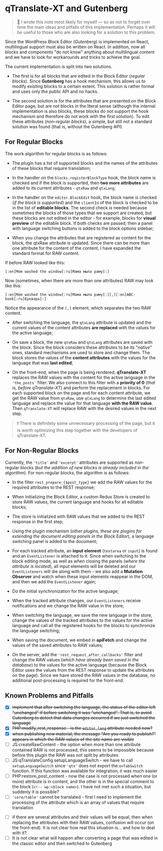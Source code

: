 # qTranslate-XT and Gutenberg

> &#x1F383; I wrote this note most likely for myself — so as not to forget over time the main ideas and pitfalls of this implementation. Perhaps it will be useful to those who are also looking for a solution to this problem.

Since the WordPress Block Editor (*Gutenberg*) is implemented on React, multilingual support must also be written on React. In addition, now all blocks and components "do not know" anything about multilingual content and we have to look for workarounds and tricks to achieve the goal.

The current implementation is split into two solutions.

* The first is for all blocks that are edited in the Block Editor (*regular blocks*). Since __Gutenberg__ has a hook mechanism, this allows us to modify existing blocks to a certain extent. This solution is rather formal and uses only the public API and no hacks.

* The second solution is for the attributes that are presented on the Block Editor page, but are not blocks in the literal sense (although the internal implementation is also blocks, these blocks do not support the hook mechanism and therefore do not work with the first solution). To edit these attributes (*non-regular blocks*), a simple, but still not a standard solution was found (that is, without the Gutenberg API).


## For Regular Blocks

The work algorithm for regular blocks is as follows:

* The plugin has a list of supported blocks and the names of the attributes of these blocks that require translation;

* In the handler on the `blocks.registerBlockType` hook, the block name is checked and if the block is supported, then __two more attributes__ are added to its current attributes - `qtxRaw` and `qtxLang`;

* In the handler on the `editor.BlockEdit` hook, the block name is checked (*if the block is supported*) and the `clientId` of the block is checked to be in the list of __editable blocks__. The second check is needed because sometimes the blocks of those types that we support are created, but these blocks are not edited in the editor - for example, blocks for __visual preview__ of the editable block. If both checks are passed, then a panel with language switching buttons is added to the block options sidebar;

* When you change the attributes that are registered as content for the block, the qtxRaw attribute is updated. Since there can be more than one attribute for the content of the content, I have expanded the standard format for RAW content.

If before RAW looked like this:
```
[:en]Mom washed the window[:ru]Мама мыла раму[:]
```
Now (sometimes, when there are more than one attributes) RAW may look like this:
```
[:en]Mom washed the window[:ru]Мама мыла раму[:][,][:en]ABC-book[:ru]Букварь[:]
```
Notice the appearance of the `[,]` element, which separates the two RAW content.

* After switching the language, the `qtxLang` attribute is updated and the current values of the content attributes __are replaced__ with the values for the active language;

* On save a block, the new `qtxRaw` and `qtxLang` attributes are saved with the block. Since the block considers these attributes to be its "*native*" ones, standard mechanisms are used to store and change them. The block stores the values of the __content attributes__ with the values for the language that was __last edited__;

* On the front-end, when the page is being rendered, __qTranslate-XT__ replaces the RAW values with the content for the active language in the `'the_posts'` filter. We also connect to this filter with a __priority of 0__ (*that is, before qTranslate-XT*) and perform the replacement in blocks.
For each supported block on the page and for each content attribute, we get the RAW value from `qtxRaw`, use `qtxLang` to determine the last edited language and replace the value for that language __with the RAW value__. Then `qTranslate-XT` will replace RAW with the desired values in the next step.
> &#x2757; There is definitely some unnecessary processing of the page, but it is worth optimizing this step together with the developers of qTranslate-XT.

## For Non-Regular Blocks

Currently, the `'title'` and `'excerpt'` attributes are supported as non-regular blocks (*but the addition of new blocks is already included in the algorithm*). For non-regular blocks, the algorithm is as follows:

* In the filter `rest_prepare_{$post_type}` we add the RAW values for the required attributes to the REST response;

* When initializing the Block Editor, a custom Redux Store is created to store RAW values, the current language and hooks for all editable blocks;

* The store is initialized with RAW values that we added to the REST response in the first step;

* Using the plugin mechanism (*other plugins, these are plugins for extending the document editing panels in the Block Editor*), a language switching panel is added to the document;

* For each tracked attribute, an __input element__ (`textarea` or `input`) is found and an `EventListener` is attached to it. Since when switching to the block editing mode, as well as when closing the panels (*where the attribute is located*), all input elements will be deleted and our `EventListeners` will die along with them - we also add a __Mutation Observer__ and watch when these input elements reappear in the DOM, and then we add the `EventListener` again;

* Do the initial synchronization for the active language;

* When the tracked attribute changes, our `EventListeners` receive notifications and we change the RAW value in the store;

* When switching the language, we save the new language in the store, change the values of the tracked attributes to the values for the active language and call all the registered hooks for the blocks to synchronize the language switching;

* When saving the document, we embed in __apiFetch__ and change the values of the saved attributes to RAW values;

* On the server, add the `'rest_request_after_callbacks'` filter and change the RAW values (*which have already been saved in the database*) to the values for the active language (because the Block Editor uses the values from the REST response to update the attributes on the page). Since we have stored the RAW values in the database, no additional post-processing is required for the front-end.

## Known Problems and Pitfalls

- [x] ~~implement that after switching the language, the status of the editor left "unchanged" if before switching it was "unchanged". That is, to avoid Gutenberg to detect that data changes occurred if we just switched the language~~
- [x] ~~PHP:modify_rest_response - is the `editor_lang` attribute needed now?~~
- [x] ~~when publishing new material, the message "Are you ready to publish?" appears in which the RAW values of the site name are visible~~
- [ ] JS:createRawContent - the option when more than one attribute contained RAW is not processed, this seems to be impossible because before this plugin the RAW was not split by attributes
- [ ] JS:qTranslateConfig:setupLanguageSwitch - we have to call `setupLanguageSwitch` since `'qtx'` does not export the `onTabSwitch` function. If this function was available for integration, it was much easier
- [ ] PHP:restore_post_content - now the case is not processed when one (or more) attribute is in content, and the other is in the special comment to the block (`<!-- wp:<block name>`). I have not met such a situation, but suddenly it is possible?
- [ ] `'core/table'` cannot be translated - first I need to implement the processing of the attribute which is an array of values that require translation
+ [ ] if there are several attributes and their values will be equal, then when replacing the attributes with their RAW values, confusion will occur (on the front-end). It is not clear how real this situation is... and how to deal with it?
+ [ ] It is not clear what will happen after converting a page that was edited in the classic editor and then switched to Gutenberg
